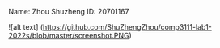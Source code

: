 Name: Zhou Shuzheng
ID: 20701167

![alt text] (https://github.com/ShuZhengZhou/comp3111-lab1-2022s/blob/master/screenshot.PNG)

